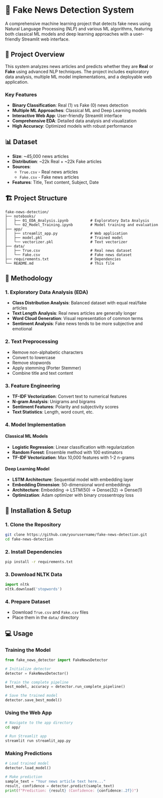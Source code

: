 # 📰 Fake News Detection System

A comprehensive machine learning project that detects fake news using Natural Language Processing (NLP) and various ML algorithms, featuring both classical ML models and deep learning approaches with a user-friendly Streamlit web interface.

## 🎯 Project Overview

This system analyzes news articles and predicts whether they are **Real** or **Fake** using advanced NLP techniques. The project includes exploratory data analysis, multiple ML model implementations, and a deployable web application.

### Key Features
- **Binary Classification**: Real (1) vs Fake (0) news detection
- **Multiple ML Approaches**: Classical ML and Deep Learning models
- **Interactive Web App**: User-friendly Streamlit interface
- **Comprehensive EDA**: Detailed data analysis and visualization
- **High Accuracy**: Optimized models with robust performance

## 📊 Dataset

- **Size**: ~45,000 news articles
- **Distribution**: ~22k Real + ~22k Fake articles
- **Sources**: 
  - `True.csv` - Real news articles
  - `Fake.csv` - Fake news articles
- **Features**: Title, Text content, Subject, Date

## 🏗️ Project Structure

```
fake-news-detection/
├── notebooks/
│   ├── 01_EDA_Analysis.ipynb          # Exploratory Data Analysis
│   └── 02_Model_Training.ipynb        # Model training and evaluation
├── app/
│   ├── streamlit_app.py               # Web application
│   ├── model.pkl                      # Trained model
│   └── vectorizer.pkl                 # Text vectorizer
├── data/
│   ├── True.csv                       # Real news dataset
│   └── Fake.csv                       # Fake news dataset
├── requirements.txt                   # Dependencies
└── README.md                          # This file
```

## 🔬 Methodology

### 1. Exploratory Data Analysis (EDA)
- **Class Distribution Analysis**: Balanced dataset with equal real/fake articles
- **Text Length Analysis**: Real news articles are generally longer
- **Word Cloud Generation**: Visual representation of common terms
- **Sentiment Analysis**: Fake news tends to be more subjective and emotional

### 2. Text Preprocessing
- Remove non-alphabetic characters
- Convert to lowercase
- Remove stopwords
- Apply stemming (Porter Stemmer)
- Combine title and text content

### 3. Feature Engineering
- **TF-IDF Vectorization**: Convert text to numerical features
- **N-gram Analysis**: Unigrams and bigrams
- **Sentiment Features**: Polarity and subjectivity scores
- **Text Statistics**: Length, word count, etc.

### 4. Model Implementation

#### Classical ML Models
- **Logistic Regression**: Linear classification with regularization
- **Random Forest**: Ensemble method with 100 estimators
- **TF-IDF Vectorization**: Max 10,000 features with 1-2 n-grams

#### Deep Learning Model
- **LSTM Architecture**: Sequential model with embedding layer
- **Embedding Dimension**: 50-dimensional word embeddings
- **Architecture**: Embedding → LSTM(50) → Dense(32) → Dense(1)
- **Optimization**: Adam optimizer with binary crossentropy loss

## 🚀 Installation & Setup

### 1. Clone the Repository
```bash
git clone https://github.com/yourusername/fake-news-detection.git
cd fake-news-detection
```

### 2. Install Dependencies
```bash
pip install -r requirements.txt
```

### 3. Download NLTK Data
```python
import nltk
nltk.download('stopwords')
```

### 4. Prepare Dataset
- Download `True.csv` and `Fake.csv` files
- Place them in the `data/` directory

## 💻 Usage

### Training the Model
```python
from fake_news_detector import FakeNewsDetector

# Initialize detector
detector = FakeNewsDetector()

# Train the complete pipeline
best_model, accuracy = detector.run_complete_pipeline()

# Save the trained model
detector.save_best_model()
```

### Using the Web App
```bash
# Navigate to the app directory
cd app/

# Run Streamlit app
streamlit run streamlit_app.py
```

### Making Predictions
```python
# Load trained model
detector.load_model()

# Make prediction
sample_text = "Your news article text here..."
result, confidence = detector.predict(sample_text)
print(f"Prediction: {result} (Confidence: {confidence:.2f})")
```
